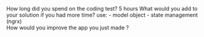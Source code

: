 How long did you spend on the coding test?
	5 hours
What would you add to your solution if you had more time?
	use: 
		- model object
		- state management (ngrx)				
How would you improve the app you just made ?

